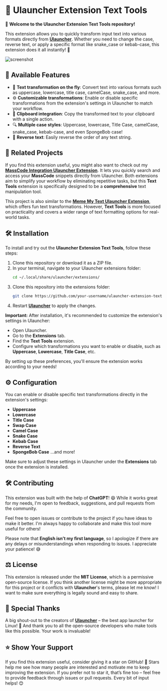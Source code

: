 # 📄 Ulauncher Extension Text Tools

👋 **Welcome to the Ulauncher Extension Text Tools repository!**

This extension allows you to quickly transform input text into various formats directly from **[Ulauncher](https://ulauncher.io)**. Whether you need to change the case, reverse text, or apply a specific format like snake_case or kebab-case, this extension does it all instantly! 🚀

![screenshot](https://github.com/user-attachments/assets/29e6d6ff-49bc-48aa-a5bb-2a6c2de61f84)


## 🚀 Available Features

- 🔡 **Text transformation on the fly**: Convert text into various formats such as uppercase, lowercase, title case, camelCase, snake_case, and more.
- ⚙️ **Customizable transformations**: Enable or disable specific transformations from the extension's settings in Ulauncher to match your workflow.
- 🔁 **Clipboard integration**: Copy the transformed text to your clipboard with a single action.
- 🔍 **Multiple case styles**: Uppercase, lowercase, Title Case, camelCase, snake_case, kebab-case, and even SpongeBob case!
- 🔄 **Reverse text**: Easily reverse the order of any text string.

## 🔗 Related Projects

If you find this extension useful, you might also want to check out my **[MassCode Integration Ulauncher Extension](https://github.com/mathe00/ulauncher-plugin-masscode-integration)**. It lets you quickly search and access your **MassCode** snippets directly from Ulauncher. Both extensions aim to simplify your workflow by eliminating repetitive tasks, but this **Text Tools** extension is specifically designed to be a **comprehensive** text manipulation tool.

This project is also similar to the **[Meme My Text Ulauncher Extension](https://ext.ulauncher.io/-/github-rnairn01-ulauncher-meme-my-text)**, which offers fun text transformations. However, **Text Tools** is more focused on practicality and covers a wider range of text formatting options for real-world tasks.

## 🛠️ Installation

To install and try out the **Ulauncher Extension Text Tools**, follow these steps:

1. Clone this repository or download it as a ZIP file.
2. In your terminal, navigate to your Ulauncher extensions folder:
   ```bash
   cd ~/.local/share/ulauncher/extensions/
   ```
3. Clone this repository into the extensions folder:
   ```bash
   git clone https://github.com/your-username/ulauncher-extension-text-tools.git
   ```
4. Restart **[Ulauncher](https://ulauncher.io)** to apply the changes.

**Important:** After installation, it's recommended to customize the extension's settings in Ulauncher:

- Open Ulauncher.
- Go to the **Extensions** tab.
- Find the **Text Tools** extension.
- Configure which transformations you want to enable or disable, such as **Uppercase**, **Lowercase**, **Title Case**, etc.

By setting up these preferences, you'll ensure the extension works according to your needs!

## ⚙️ Configuration

You can enable or disable specific text transformations directly in the extension's settings:

- **Uppercase**
- **Lowercase**
- **Title Case**
- **Swap Case**
- **Camel Case**
- **Snake Case**
- **Kebab Case**
- **Reverse Text**
- **SpongeBob Case**
...and more!

Make sure to adjust these settings in Ulauncher under the **Extensions** tab once the extension is installed.

## 🛠️ Contributing

This extension was built with the help of **ChatGPT**! 😄 While it works great for my needs, I'm open to feedback, suggestions, and pull requests from the community.

Feel free to open issues or contribute to the project if you have ideas to make it better. I'm always happy to collaborate and make this tool more useful for others!

Please note that **English isn’t my first language**, so I apologize if there are any delays or misunderstandings when responding to issues. I appreciate your patience! 😅

## ⚖️ License

This extension is released under the **MIT License**, which is a permissive open-source license. If you think another license might be more appropriate for this project or it conflicts with **Ulauncher**'s terms, please let me know! I want to make sure everything is legally sound and easy to share.

## 🙏 Special Thanks

A big shout-out to the creators of **[Ulauncher](https://ulauncher.io)** – the best app launcher for Linux! 🚀 And thank you to all the open-source developers who make tools like this possible. Your work is invaluable!

## ⭐ Show Your Support

If you find this extension useful, consider giving it a star on GitHub! 🌟 Stars help me see how many people are interested and motivate me to keep improving the extension. If you prefer not to star it, that’s fine too – feel free to provide feedback through issues or pull requests. Every bit of input helps! 😊
